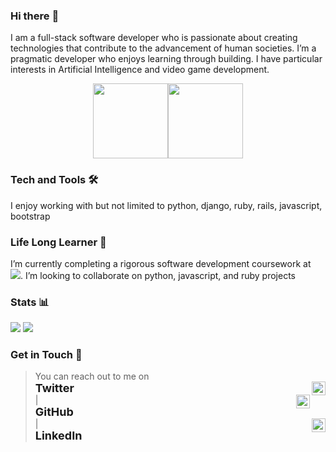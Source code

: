 ### Hi there :wave:

I am a full-stack software developer who is passionate about creating technologies that contribute to the advancement of human societies. I’m a pragmatic developer who enjoys learning through building. I have particular interests in Artificial Intelligence and video game development.

<p align="center"> 
  <img src="images/cy-dumbfounded.png" width="120"><img src="images/cy-dumbfounded.png" width="120">
</p>



### Tech and Tools 🛠
I enjoy working with but not limited to python, django, ruby, rails, javascript, bootstrap

### Life Long Learner 🌱

I’m currently completing a rigorous software development coursework at &nbsp; ![](https://img.shields.io/badge/Microverse-blueviolet). I’m looking to collaborate on python, javascript, and ruby projects


### Stats 📊

<p>
  <img src="https://github-readme-stats.vercel.app/api?username=cyonii&count_private=true&show_icons=true&theme=vue-dark&hide_border=true">
  <img src="https://github-readme-stats.vercel.app/api/top-langs/?username=cyonii&theme=vue-dark&langs_count=10&hide_border=true&layout=compact">
</p>

### Get in Touch 📨

> You can reach out to me on <br />
<a href="https://twitter.com/theOnuoha" style="text-decoration:none !important" target="_blank" rel="nofollow"><img align="right" alt="CY's Twitter" width="22px" src="https://cdn.jsdelivr.net/npm/simple-icons@v3/icons/twitter.svg"/><b style="display:flex; font-size: 18px">Twitter</b></a> |  <a href="https://www.linkedin.com/in/cyonii" style="text-decoration:none !important" target="_blank" rel="nofollow"><img align="right" alt="CY's LinkdeIn" width="22px" src="https://cdn.jsdelivr.net/npm/simple-icons@v3/icons/linkedin.svg" /><b style="display:flex; font-size: 18px">GitHub</b></a> | <a href="https://www.github.com/cyonii" style="text-decoration:none !important" target="_blank" rel="nofollow"><img align="right" alt="CY's GitHub" width="22px" src="https://cdn.jsdelivr.net/npm/simple-icons@v3/icons/github.svg" /><b style="display:flex; font-size: 18px">LinkedIn</b></a>
